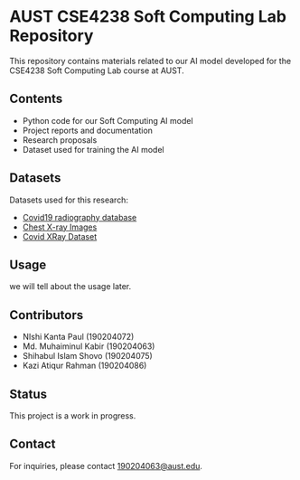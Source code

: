 # AUST CSE4238 Soft Computing Lab Repository
This repository contains materials related to our AI model developed for the CSE4238 Soft Computing Lab course at AUST.

## Contents
- Python code for our Soft Computing AI model
- Project reports and documentation
- Research proposals
- Dataset used for training the AI model

## Datasets
Datasets used for this research:
+ [Covid19 radiography database](https://www.kaggle.com/datasets/tawsifurrahman/covid19-radiography-database/)
+ [Chest X-ray Images](https://www.kaggle.com/datasets/tolgadincer/labeled-chest-xray-images/)
+ [Covid XRay Dataset](https://www.kaggle.com/datasets/ahemateja19bec1025/covid-xray-dataset)

## Usage
we will tell about the usage later.

## Contributors
- NIshi Kanta Paul (190204072)
- Md. Muhaiminul Kabir (190204063)
- Shihabul Islam Shovo (190204075)
- Kazi Atiqur Rahman (190204086)

## Status
This project is a work in progress.

## Contact
For inquiries, please contact 190204063@aust.edu.
